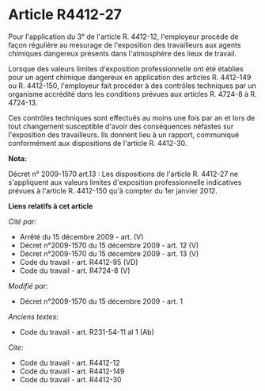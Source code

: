 # Article R4412-27

Pour l'application du 3° de l'article R. 4412-12, l'employeur procède de façon régulière au mesurage de l'exposition des
travailleurs aux agents chimiques dangereux présents dans l'atmosphère des lieux de travail. 

Lorsque des valeurs limites d'exposition professionnelle ont été établies pour un agent chimique dangereux en application des
articles R. 4412-149 ou R. 4412-150, l'employeur fait procéder à des contrôles techniques par un organisme accrédité dans les
conditions prévues aux articles R. 4724-8 à R. 4724-13. 

Ces contrôles techniques sont effectués au moins une fois par an et lors de tout changement susceptible d'avoir des
conséquences néfastes sur l'exposition des travailleurs. Ils donnent lieu à un rapport, communiqué conformément aux
dispositions de l'article R. 4412-30.

**Nota:**

Décret n° 2009-1570 art.13 : Les dispositions de l'article R. 4412-27 ne s'appliquent aux valeurs limites d'exposition
professionnelle indicatives prévues à l'article R. 4412-150 qu'à compter du 1er janvier 2012.

**Liens relatifs à cet article**

_Cité par_:

  - Arrêté du 15 décembre 2009 - art. (V)
  - Décret n°2009-1570 du 15 décembre 2009 - art. 12 (V)
  - Décret n°2009-1570 du 15 décembre 2009 - art. 13 (V)
  - Code du travail - art. R4412-95 (VD)
  - Code du travail - art. R4724-8 (V)

_Modifié par_:

  - Décret n°2009-1570 du 15 décembre 2009 - art. 1

_Anciens textes_:

  - Code du travail - art. R231-54-11 al 1 (Ab)

_Cite_:

  - Code du travail - art. R4412-12
  - Code du travail - art. R4412-149
  - Code du travail - art. R4412-30
